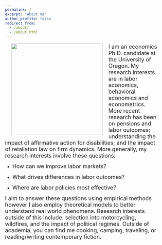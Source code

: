```yaml
---
permalink: /
excerpt: "About me"
author_profile: false
redirect_from: 
  - /about/
  - /about.html
---
```


<img style="float: left; margin: 0px 20px" src="./images/grad-photo-final.jpg" width="300">

<font size="4.5"> 
I am an economics Ph.D. candidate at the University of Oregon. My research interests are in labor economics, behavioral economics and econometrics. More recent research has been on pensions and labor outcomes; understanding the impact of affirmative action for disabilities; and the impact of retaliation law on firm dynamics. 
</font> 

<font size="4.5"> 
More generally, my research interests involve these questions:
</font> 

  - <font size="4.5"> How can we improve labor markets? </font> 

  - <font size="4.5"> What drives differences in labor outcomes? </font> 

  - <font size="4.5"> Where are labor policies most effective? </font> 

<font size="4.5">
I aim to answer these questions using empirical methods however I also employ theoretical models to better understand real world phenomena.
</font> 

<font size="4.5">
Research interests outside of this include: selection into motorcycling, wildfires, and the impact of political regimes.
</font> 

<font size="4.5">
Outside of academia, you can find me cooking, camping, traveling, or reading/writing contemporary fiction.
</font> 

